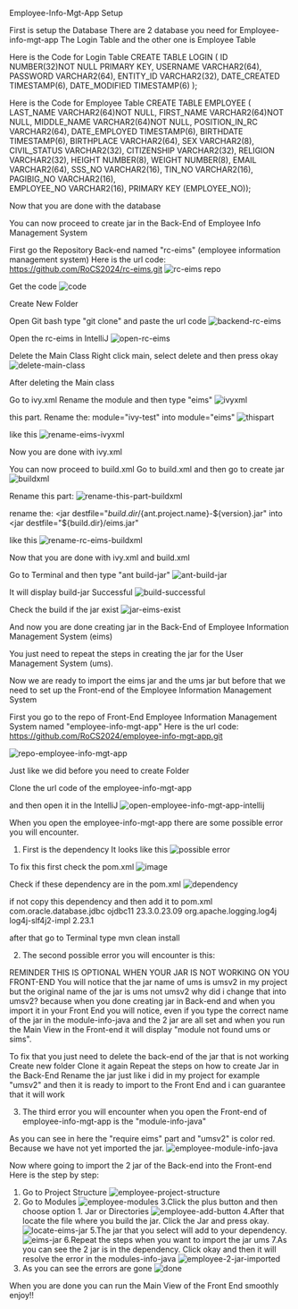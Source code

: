 Employee-Info-Mgt-App Setup

First is setup the Database
There are 2 database you need for Employee-info-mgt-app 
The Login Table and the other one is Employee Table

Here is the Code for Login Table 
CREATE TABLE LOGIN (
    ID         	    NUMBER(32)NOT NULL PRIMARY KEY,
    USERNAME        VARCHAR2(64),
    PASSWORD   	    VARCHAR2(64),
    ENTITY_ID       VARCHAR2(32),
    DATE_CREATED    TIMESTAMP(6),
    DATE_MODIFIED   TIMESTAMP(6)
);

Here is the Code for Employee Table
CREATE TABLE EMPLOYEE (
    LAST_NAME           VARCHAR2(64)NOT NULL,
    FIRST_NAME          VARCHAR2(64)NOT NULL,
    MIDDLE_NAME         VARCHAR2(64)NOT NULL,
    POSITION_IN_RC      VARCHAR2(64),
    DATE_EMPLOYED       TIMESTAMP(6),
    BIRTHDATE           TIMESTAMP(6),
    BIRTHPLACE          VARCHAR2(64),
    SEX                 VARCHAR2(8),
    CIVIL_STATUS        VARCHAR2(32),
    CITIZENSHIP         VARCHAR2(32),
    RELIGION            VARCHAR2(32),
    HEIGHT              NUMBER(8),
    WEIGHT              NUMBER(8),
    EMAIL               VARCHAR2(64),
    SSS_NO              VARCHAR2(16),
    TIN_NO              VARCHAR2(16),
    PAGIBIG_NO          VARCHAR2(16),	
    EMPLOYEE_NO         VARCHAR2(16),
    PRIMARY KEY (EMPLOYEE_NO));

Now that you are done with the database

You can now proceed to create jar in the Back-End of Employee Info Management System

First go the Repository Back-end named "rc-eims" (employee information management system)
Here is the  url code:
https://github.com/RoCS2024/rc-eims.git
![rc-eims repo](https://github.com/RoCS2024/employee-info-mgt-app/assets/157860683/62726f56-bf7d-4104-8965-104bc2a685dc)

Get the code
![code](https://github.com/RoCS2024/employee-info-mgt-app/assets/157860683/8efbb25e-bab2-4dd3-aa15-d0b630e03f68)

Create New Folder

Open Git bash
type "git clone" and paste the url code 
![backend-rc-eims](https://github.com/RoCS2024/employee-info-mgt-app/assets/157860683/1c785cb4-5751-407a-9eb4-b11d1bb3bce1)

Open the rc-eims in IntelliJ
![open-rc-eims](https://github.com/RoCS2024/employee-info-mgt-app/assets/157860683/ec0b97c7-2a48-41e6-b148-07e140a4d7c2)

Delete the Main Class
Right click main, select delete and then press okay
![delete-main-class](https://github.com/RoCS2024/employee-info-mgt-app/assets/157860683/6f2cc74c-9ff1-48b6-a382-d090f2de0518)

After deleting the Main class

Go to ivy.xml Rename the module and then type "eims"
![ivyxml](https://github.com/RoCS2024/employee-info-mgt-app/assets/157860683/649a3ce7-831a-4c26-b6fa-8df5b7a81695)

this part.
Rename the:
module="ivy-test" into module="eims"
![thispart](https://github.com/RoCS2024/employee-info-mgt-app/assets/157860683/cc67a483-14a4-4dbf-9857-8c295397e8b7)

like this
![rename-eims-ivyxml](https://github.com/RoCS2024/employee-info-mgt-app/assets/157860683/4da2d635-ce61-412f-8c4f-dc1571979f24)

Now you are done with ivy.xml

You can now proceed to build.xml
Go to build.xml and then go to create jar
![buildxml](https://github.com/RoCS2024/employee-info-mgt-app/assets/157860683/83e88776-58cb-4d3d-9d5d-bd25abb468a2)

Rename this part:
![rename-this-part-buildxml](https://github.com/RoCS2024/employee-info-mgt-app/assets/157860683/25da619f-e86a-4177-834b-fc705e5c793e)

rename the:
 <jar destfile="${build.dir}/${ant.project.name}-${version}.jar" into <jar destfile="${build.dir}/eims.jar"

 like this
 ![rename-rc-eims-buildxml](https://github.com/RoCS2024/employee-info-mgt-app/assets/157860683/7cb62f10-2db4-4f4f-976e-2b8dabf27c1a)

Now that you are done with ivy.xml and build.xml

Go to Terminal and then type "ant build-jar"
![ant-build-jar](https://github.com/RoCS2024/employee-info-mgt-app/assets/157860683/f099e8ac-31a4-442d-a7d5-84c9d6c73096)

It will display build-jar Successful
![build-successful](https://github.com/RoCS2024/employee-info-mgt-app/assets/157860683/475b9549-0df1-402c-8571-70621942e1a7)

Check the build if the jar exist
![jar-eims-exist](https://github.com/RoCS2024/employee-info-mgt-app/assets/157860683/26405d0c-09b1-4f12-a49d-d49e7c48f96a)

And now you are done creating jar in the Back-End of Employee Information Management System (eims)

You just need to repeat the steps in creating the jar for the User Management System (ums).

Now we are ready to import the eims jar and the ums jar but before that we need to set up the Front-end of the Employee Information Management System

First you go to the repo of Front-End Employee Information Management System named "employee-info-mgt-app"
Here is the url code:
https://github.com/RoCS2024/employee-info-mgt-app.git

![repo-employee-info-mgt-app](https://github.com/RoCS2024/employee-info-mgt-app/assets/157860683/49deda98-2b0b-4574-bb31-3fabb43342af)

Just like we did before you need to create Folder

Clone the url code of the employee-info-mgt-app

and then open it in the IntelliJ
![open-employee-info-mgt-app-intellij](https://github.com/RoCS2024/employee-info-mgt-app/assets/157860683/705c845b-dfdf-4bfd-8de2-8d3d30a24cba)

When you open the employee-info-mgt-app there are some possible error you will encounter.
1. First is the dependency
It looks like this
![possible error](https://github.com/RoCS2024/employee-info-mgt-app/assets/157860683/7d8a858a-e33f-459f-b0e2-33d3f29434a2)

To fix this first check the pom.xml
![image](https://github.com/RoCS2024/employee-info-mgt-app/assets/157860683/41327514-6dff-4fa2-a8fe-1dedf2cc1ed7)

Check if these dependency are in the pom.xml
![dependency](https://github.com/RoCS2024/employee-info-mgt-app/assets/157860683/8f14228d-53ee-4665-b8b9-46b87c7158c5)

if not 
copy this dependency and then add it to pom.xml
 <dependency>
            <groupId>com.oracle.database.jdbc</groupId>
            <artifactId>ojdbc11</artifactId>
            <version>23.3.0.23.09</version>
        </dependency>
        <dependency>
            <groupId>org.apache.logging.log4j</groupId>
            <artifactId>log4j-slf4j2-impl</artifactId>
            <version>2.23.1</version>
        </dependency>

after that go to Terminal type mvn clean install

2. The second possible error you will encounter is this:

REMINDER THIS IS OPTIONAL WHEN YOUR JAR IS NOT WORKING ON YOU FRONT-END
You will notice that the jar name of ums is umsv2 in my project but the original name of the jar is ums not umsv2 why did i change that into umsv2? 
because when you done creating jar in Back-end and when you import it in your Front End you will notice, 
even if you type the correct name of the jar in the module-info-java and
the 2 jar are all set and when you run the Main View in the Front-end it will display "module not found ums or sims". 

To fix that you just need to delete the back-end of the jar that is not working
Create new folder
Clone it again
Repeat the steps on how to create Jar in the Back-End
Rename the jar just like i did in my project for example "umsv2"
and then it is ready to import to the Front End and i can guarantee that it will work

3. The third error you will encounter when you open the Front-end of employee-info-mgt-app is the "module-info-java"

As you can see in here the "require eims" part and "umsv2" is color red. Because we have not yet imported the jar.
![employee-module-info-java](https://github.com/RoCS2024/employee-info-mgt-app/assets/157860683/68e94b59-dc3c-4d7f-a8ea-ce2b6574ba07)


Now where going to import the 2 jar of the Back-end into the Front-end
Here is the step by step:
1. Go to Project Structure
![employee-project-structure](https://github.com/RoCS2024/employee-info-mgt-app/assets/157860683/ceffae8e-56fb-4bd9-9dab-12c27632e87f)
2. Go to Modules
![employee-modules](https://github.com/RoCS2024/employee-info-mgt-app/assets/157860683/d0611328-7c3a-4b63-8084-01835fc98ead)
3.Click the plus button and then choose option 1. Jar or Directories
![employee-add-button](https://github.com/RoCS2024/employee-info-mgt-app/assets/157860683/36251fd4-6dfb-4d35-b03c-bed038475d77)
4.After that locate the file where you build the jar. Click the Jar and press okay.
![locate-eims-jar](https://github.com/RoCS2024/employee-info-mgt-app/assets/157860683/e64d1410-bdae-4a39-844d-ee25456b39e6)
5.The jar that you select will add to your dependency.
![eims-jar](https://github.com/RoCS2024/employee-info-mgt-app/assets/157860683/eea9f8d4-b2bd-4503-9a1d-0165dcc8211c)
6.Repeat the steps when you want to import the jar ums
7.As you can see the 2 jar is in the dependency. Click okay and then it will resolve the error in the modules-info-java
![employee-2-jar-imported](https://github.com/RoCS2024/employee-info-mgt-app/assets/157860683/c470efb5-8f24-4e4c-9695-00e3f6011a13)
8. As you can see the errors are gone
![done](https://github.com/RoCS2024/employee-info-mgt-app/assets/157860683/abe2607c-5deb-4b7a-9e0a-3d39ee573eab)

When you are done you can run the Main View of the Front End smoothly enjoy!!

    
